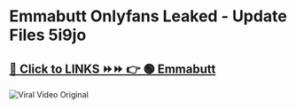 
 # Emmabutt Onlyfans Leaked - Update Files 5i9jo

## <h2><a href="https://clipsfans.com/Emmabutt&ref=git">🔗 Click to LINKS ⏩⏩ 👉 🟢 Emmabutt </a></h2>

<a href="https://clipsfans.com/Emmabutt&ref=git" rel="nofollow" data-target="animated-image.originalLink"><img src="https://i.ibb.co.com/xMMVF88/686577567.gif" alt="Viral Video Original" style="max-width: 100%; display: inline-block;" data-target="animated-image.originalImage"></a>

